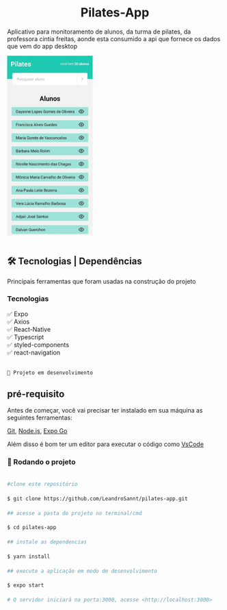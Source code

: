 <h1 align='center'>Pilates-App</h1>


<p>Aplicativo para monitoramento de alunos, da turma de pilates, da professora cintia freitas, aonde esta consumido a api que fornece os dados que vem do app desktop  </p>


<img width="200" heigth="200" align="center" src="assets/preview.jpg"><Br> <Br>



## 🛠 Tecnologias | Dependências

<p>Principais ferramentas que foram usadas na construção do projeto</p>

<h3>Tecnologias</h3>

✅ Expo <br>
✅ Axios <br>
✅ React-Native <br>
✅ Typescript <br>
✅ styled-components <br>
✅ react-navigation <br>


## <h4 align="center"> 
    🚀 Projeto em desenvolvimento
## pré-requisito

Antes de começar, você vai precisar ter instalado em sua máquina as seguintes ferramentas: 

[Git](https://git-scm.com), [Node.js](https://nodejs.org/en/), [Expo Go](Playstore)

Além disso é bom ter um editor para executar o código como [VsCode](https://code.visualstudio.com/download)

### 🎲 Rodando o projeto

```bash

#clone este repositório

$ git clone https://github.com/LeandroSannt/pilates-app.git

## acesse a pasta do projeto no terminal/cmd

$ cd pilates-app

## instale as dependencias 

$ yarn install

## execute a aplicação em modo de desenvolvimento 

$ expo start

# O servidor iniciará na porta:3000, acesse <http://localhost:3000>

```
